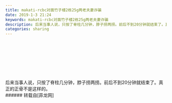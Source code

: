 ```yaml
---
title: makati-rcbc对面竹子楼2栋25g两老夫妻诈骗
date: 2019-1-3 21:24
keywords: makati-rcbc对面竹子楼2栋25g两老夫妻诈骗
description: 后来当事人说，只按了脊柱几分钟，脖子捞两捞。前后不到20分钟就结束了。真正的正骨不是这样的。
categories: sharing
---
```

<td class="t_f" id="postmessage_2611216">

<br/>
<img alt="" border="0" class="zoom" data-cf-modified-ebe70bb4179f8abca4d9c9a9-="" file="http://www.flw.ph/data/appbyme/upload/image/201901/03/yItgr4IGhSCu.jpg" id="aimg_jGC2i" lazyloadthumb="1" onclick="" onmouseover="" src="http://www.flw.ph/data/appbyme/upload/image/201901/03/yItgr4IGhSCu.jpg"/><br/>
<br/>
<img alt="" border="0" class="zoom" data-cf-modified-ebe70bb4179f8abca4d9c9a9-="" file="http://www.flw.ph/data/appbyme/upload/image/201901/03/TsqgTgcahLqC.jpg" id="aimg_rp6z3" lazyloadthumb="1" onclick="" onmouseover="" src="http://www.flw.ph/data/appbyme/upload/image/201901/03/TsqgTgcahLqC.jpg"/><br/>
<br/>
<img alt="" border="0" class="zoom" data-cf-modified-ebe70bb4179f8abca4d9c9a9-="" file="http://www.flw.ph/data/appbyme/upload/image/201901/03/7gs3AvSdsY0I.jpg" id="aimg_CaRTW" lazyloadthumb="1" onclick="" onmouseover="" src="http://www.flw.ph/data/appbyme/upload/image/201901/03/7gs3AvSdsY0I.jpg"/><br/>
<br/>
<img alt="" border="0" class="zoom" data-cf-modified-ebe70bb4179f8abca4d9c9a9-="" file="http://www.flw.ph/data/appbyme/upload/image/201901/03/uWI9nOloXtvX.jpg" id="aimg_c6yel" lazyloadthumb="1" onclick="" onmouseover="" src="http://www.flw.ph/data/appbyme/upload/image/201901/03/uWI9nOloXtvX.jpg"/><br/>
<br/>
<img alt="" border="0" class="zoom" data-cf-modified-ebe70bb4179f8abca4d9c9a9-="" file="http://www.flw.ph/data/appbyme/upload/image/201901/03/Irnt4wDxTyx9.jpg" id="aimg_Jue5e" lazyloadthumb="1" onclick="" onmouseover="" src="http://www.flw.ph/data/appbyme/upload/image/201901/03/Irnt4wDxTyx9.jpg"/><br/>
<br/>
<img alt="" border="0" class="zoom" data-cf-modified-ebe70bb4179f8abca4d9c9a9-="" file="http://www.flw.ph/data/appbyme/upload/image/201901/03/zXQ7sRCwKWBG.jpg" id="aimg_OIR08" lazyloadthumb="1" onclick="" onmouseover="" src="http://www.flw.ph/data/appbyme/upload/image/201901/03/zXQ7sRCwKWBG.jpg"/><br/>
<br/>
<img alt="" border="0" class="zoom" data-cf-modified-ebe70bb4179f8abca4d9c9a9-="" file="http://www.flw.ph/data/appbyme/upload/image/201901/03/DeGVKzjiBxcF.jpg" id="aimg_PLLQt" lazyloadthumb="1" onclick="" onmouseover="" src="http://www.flw.ph/data/appbyme/upload/image/201901/03/DeGVKzjiBxcF.jpg"/><br/>
后来当事人说，只按了脊柱几分钟，脖子捞两捞。前后不到20分钟就结束了。真正的正骨不是这样的。<br/>
</td>
###### 转载自[菲龙网]